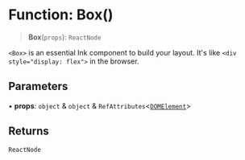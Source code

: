# Function: Box()

> **Box**(`props`): `ReactNode`

`<Box>` is an essential Ink component to build your layout. It's like `<div style="display: flex">` in the browser.

## Parameters

• **props**: `object` & `object` & `RefAttributes`\<[`DOMElement`](../type-aliases/DOMElement.md)\>

## Returns

`ReactNode`
